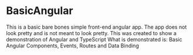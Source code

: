 # BasicAngular

This is a basic bare bones simple front-end angular app. The app does not look pretty and is not meant to look pretty.
This was created to show a demonstration of Angular and TypeScript 
What is demonstrated is:
Basic Angular Components, Events, Routes and Data Binding
